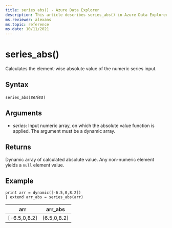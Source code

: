 ```yaml
---
title: series_abs() - Azure Data Explorer
description: This article describes series_abs() in Azure Data Explorer.
ms.reviewer: alexans
ms.topic: reference
ms.date: 10/11/2021
---
```

# series_abs()

Calculates the element-wise absolute value of the numeric series input.

## Syntax

`series_abs(`*series*`)`

## Arguments

* *series*: Input numeric array, on which the absolute value function is applied. The argument must be a dynamic array. 

## Returns

Dynamic array of calculated absolute value. Any non-numeric element yields a `null` element value.

## Example

<!-- csl: https://help.kusto.windows.net/Samples -->
```kusto
print arr = dynamic([-6.5,0,8.2])
| extend arr_abs = series_abs(arr)
```

|arr|arr_abs|
|---|---|
|[-6.5,0,8.2]|[6.5,0,8.2]|

